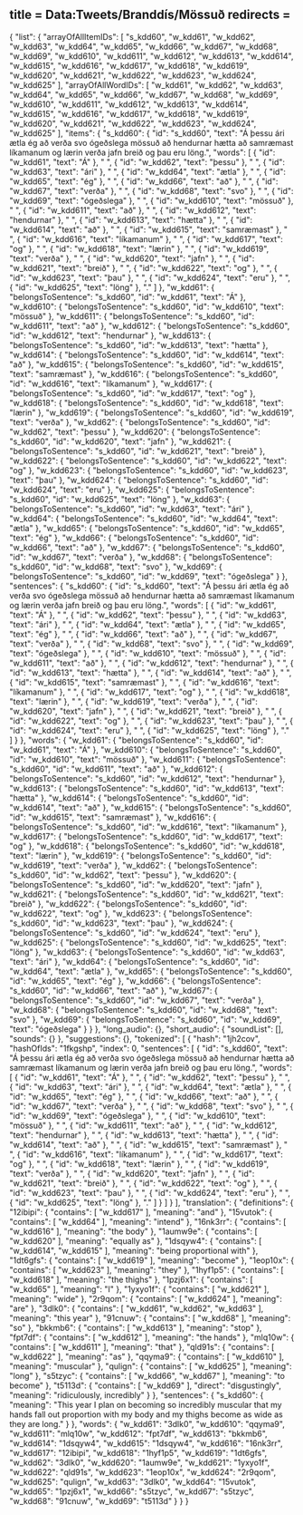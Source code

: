 title = Data:Tweets/Branddís/Mössuð
redirects =
---

{
    "list": {
        "arrayOfAllItemIDs": [
            "s_kdd60",
            "w_kdd61",
            "w_kdd62",
            "w_kdd63",
            "w_kdd64",
            "w_kdd65",
            "w_kdd66",
            "w_kdd67",
            "w_kdd68",
            "w_kdd69",
            "w_kdd610",
            "w_kdd611",
            "w_kdd612",
            "w_kdd613",
            "w_kdd614",
            "w_kdd615",
            "w_kdd616",
            "w_kdd617",
            "w_kdd618",
            "w_kdd619",
            "w_kdd620",
            "w_kdd621",
            "w_kdd622",
            "w_kdd623",
            "w_kdd624",
            "w_kdd625"
        ],
        "arrayOfAllWordIDs": [
            "w_kdd61",
            "w_kdd62",
            "w_kdd63",
            "w_kdd64",
            "w_kdd65",
            "w_kdd66",
            "w_kdd67",
            "w_kdd68",
            "w_kdd69",
            "w_kdd610",
            "w_kdd611",
            "w_kdd612",
            "w_kdd613",
            "w_kdd614",
            "w_kdd615",
            "w_kdd616",
            "w_kdd617",
            "w_kdd618",
            "w_kdd619",
            "w_kdd620",
            "w_kdd621",
            "w_kdd622",
            "w_kdd623",
            "w_kdd624",
            "w_kdd625"
        ],
        "items": {
            "s_kdd60": {
                "id": "s_kdd60",
                "text": "Á þessu ári ætla ég að verða svo ógeðslega mössuð að hendurnar hætta að samræmast líkamanum og lærin verða jafn breið og þau eru löng.",
                "words": [
                    {
                        "id": "w_kdd61",
                        "text": "Á"
                    },
                    " ",
                    {
                        "id": "w_kdd62",
                        "text": "þessu"
                    },
                    " ",
                    {
                        "id": "w_kdd63",
                        "text": "ári"
                    },
                    " ",
                    {
                        "id": "w_kdd64",
                        "text": "ætla"
                    },
                    " ",
                    {
                        "id": "w_kdd65",
                        "text": "ég"
                    },
                    " ",
                    {
                        "id": "w_kdd66",
                        "text": "að"
                    },
                    " ",
                    {
                        "id": "w_kdd67",
                        "text": "verða"
                    },
                    " ",
                    {
                        "id": "w_kdd68",
                        "text": "svo"
                    },
                    " ",
                    {
                        "id": "w_kdd69",
                        "text": "ógeðslega"
                    },
                    " ",
                    {
                        "id": "w_kdd610",
                        "text": "mössuð"
                    },
                    " ",
                    {
                        "id": "w_kdd611",
                        "text": "að"
                    },
                    " ",
                    {
                        "id": "w_kdd612",
                        "text": "hendurnar"
                    },
                    " ",
                    {
                        "id": "w_kdd613",
                        "text": "hætta"
                    },
                    " ",
                    {
                        "id": "w_kdd614",
                        "text": "að"
                    },
                    " ",
                    {
                        "id": "w_kdd615",
                        "text": "samræmast"
                    },
                    " ",
                    {
                        "id": "w_kdd616",
                        "text": "líkamanum"
                    },
                    " ",
                    {
                        "id": "w_kdd617",
                        "text": "og"
                    },
                    " ",
                    {
                        "id": "w_kdd618",
                        "text": "lærin"
                    },
                    " ",
                    {
                        "id": "w_kdd619",
                        "text": "verða"
                    },
                    " ",
                    {
                        "id": "w_kdd620",
                        "text": "jafn"
                    },
                    " ",
                    {
                        "id": "w_kdd621",
                        "text": "breið"
                    },
                    " ",
                    {
                        "id": "w_kdd622",
                        "text": "og"
                    },
                    " ",
                    {
                        "id": "w_kdd623",
                        "text": "þau"
                    },
                    " ",
                    {
                        "id": "w_kdd624",
                        "text": "eru"
                    },
                    " ",
                    {
                        "id": "w_kdd625",
                        "text": "löng"
                    },
                    "."
                ]
            },
            "w_kdd61": {
                "belongsToSentence": "s_kdd60",
                "id": "w_kdd61",
                "text": "Á"
            },
            "w_kdd610": {
                "belongsToSentence": "s_kdd60",
                "id": "w_kdd610",
                "text": "mössuð"
            },
            "w_kdd611": {
                "belongsToSentence": "s_kdd60",
                "id": "w_kdd611",
                "text": "að"
            },
            "w_kdd612": {
                "belongsToSentence": "s_kdd60",
                "id": "w_kdd612",
                "text": "hendurnar"
            },
            "w_kdd613": {
                "belongsToSentence": "s_kdd60",
                "id": "w_kdd613",
                "text": "hætta"
            },
            "w_kdd614": {
                "belongsToSentence": "s_kdd60",
                "id": "w_kdd614",
                "text": "að"
            },
            "w_kdd615": {
                "belongsToSentence": "s_kdd60",
                "id": "w_kdd615",
                "text": "samræmast"
            },
            "w_kdd616": {
                "belongsToSentence": "s_kdd60",
                "id": "w_kdd616",
                "text": "líkamanum"
            },
            "w_kdd617": {
                "belongsToSentence": "s_kdd60",
                "id": "w_kdd617",
                "text": "og"
            },
            "w_kdd618": {
                "belongsToSentence": "s_kdd60",
                "id": "w_kdd618",
                "text": "lærin"
            },
            "w_kdd619": {
                "belongsToSentence": "s_kdd60",
                "id": "w_kdd619",
                "text": "verða"
            },
            "w_kdd62": {
                "belongsToSentence": "s_kdd60",
                "id": "w_kdd62",
                "text": "þessu"
            },
            "w_kdd620": {
                "belongsToSentence": "s_kdd60",
                "id": "w_kdd620",
                "text": "jafn"
            },
            "w_kdd621": {
                "belongsToSentence": "s_kdd60",
                "id": "w_kdd621",
                "text": "breið"
            },
            "w_kdd622": {
                "belongsToSentence": "s_kdd60",
                "id": "w_kdd622",
                "text": "og"
            },
            "w_kdd623": {
                "belongsToSentence": "s_kdd60",
                "id": "w_kdd623",
                "text": "þau"
            },
            "w_kdd624": {
                "belongsToSentence": "s_kdd60",
                "id": "w_kdd624",
                "text": "eru"
            },
            "w_kdd625": {
                "belongsToSentence": "s_kdd60",
                "id": "w_kdd625",
                "text": "löng"
            },
            "w_kdd63": {
                "belongsToSentence": "s_kdd60",
                "id": "w_kdd63",
                "text": "ári"
            },
            "w_kdd64": {
                "belongsToSentence": "s_kdd60",
                "id": "w_kdd64",
                "text": "ætla"
            },
            "w_kdd65": {
                "belongsToSentence": "s_kdd60",
                "id": "w_kdd65",
                "text": "ég"
            },
            "w_kdd66": {
                "belongsToSentence": "s_kdd60",
                "id": "w_kdd66",
                "text": "að"
            },
            "w_kdd67": {
                "belongsToSentence": "s_kdd60",
                "id": "w_kdd67",
                "text": "verða"
            },
            "w_kdd68": {
                "belongsToSentence": "s_kdd60",
                "id": "w_kdd68",
                "text": "svo"
            },
            "w_kdd69": {
                "belongsToSentence": "s_kdd60",
                "id": "w_kdd69",
                "text": "ógeðslega"
            }
        },
        "sentences": {
            "s_kdd60": {
                "id": "s_kdd60",
                "text": "Á þessu ári ætla ég að verða svo ógeðslega mössuð að hendurnar hætta að samræmast líkamanum og lærin verða jafn breið og þau eru löng.",
                "words": [
                    {
                        "id": "w_kdd61",
                        "text": "Á"
                    },
                    " ",
                    {
                        "id": "w_kdd62",
                        "text": "þessu"
                    },
                    " ",
                    {
                        "id": "w_kdd63",
                        "text": "ári"
                    },
                    " ",
                    {
                        "id": "w_kdd64",
                        "text": "ætla"
                    },
                    " ",
                    {
                        "id": "w_kdd65",
                        "text": "ég"
                    },
                    " ",
                    {
                        "id": "w_kdd66",
                        "text": "að"
                    },
                    " ",
                    {
                        "id": "w_kdd67",
                        "text": "verða"
                    },
                    " ",
                    {
                        "id": "w_kdd68",
                        "text": "svo"
                    },
                    " ",
                    {
                        "id": "w_kdd69",
                        "text": "ógeðslega"
                    },
                    " ",
                    {
                        "id": "w_kdd610",
                        "text": "mössuð"
                    },
                    " ",
                    {
                        "id": "w_kdd611",
                        "text": "að"
                    },
                    " ",
                    {
                        "id": "w_kdd612",
                        "text": "hendurnar"
                    },
                    " ",
                    {
                        "id": "w_kdd613",
                        "text": "hætta"
                    },
                    " ",
                    {
                        "id": "w_kdd614",
                        "text": "að"
                    },
                    " ",
                    {
                        "id": "w_kdd615",
                        "text": "samræmast"
                    },
                    " ",
                    {
                        "id": "w_kdd616",
                        "text": "líkamanum"
                    },
                    " ",
                    {
                        "id": "w_kdd617",
                        "text": "og"
                    },
                    " ",
                    {
                        "id": "w_kdd618",
                        "text": "lærin"
                    },
                    " ",
                    {
                        "id": "w_kdd619",
                        "text": "verða"
                    },
                    " ",
                    {
                        "id": "w_kdd620",
                        "text": "jafn"
                    },
                    " ",
                    {
                        "id": "w_kdd621",
                        "text": "breið"
                    },
                    " ",
                    {
                        "id": "w_kdd622",
                        "text": "og"
                    },
                    " ",
                    {
                        "id": "w_kdd623",
                        "text": "þau"
                    },
                    " ",
                    {
                        "id": "w_kdd624",
                        "text": "eru"
                    },
                    " ",
                    {
                        "id": "w_kdd625",
                        "text": "löng"
                    },
                    "."
                ]
            }
        },
        "words": {
            "w_kdd61": {
                "belongsToSentence": "s_kdd60",
                "id": "w_kdd61",
                "text": "Á"
            },
            "w_kdd610": {
                "belongsToSentence": "s_kdd60",
                "id": "w_kdd610",
                "text": "mössuð"
            },
            "w_kdd611": {
                "belongsToSentence": "s_kdd60",
                "id": "w_kdd611",
                "text": "að"
            },
            "w_kdd612": {
                "belongsToSentence": "s_kdd60",
                "id": "w_kdd612",
                "text": "hendurnar"
            },
            "w_kdd613": {
                "belongsToSentence": "s_kdd60",
                "id": "w_kdd613",
                "text": "hætta"
            },
            "w_kdd614": {
                "belongsToSentence": "s_kdd60",
                "id": "w_kdd614",
                "text": "að"
            },
            "w_kdd615": {
                "belongsToSentence": "s_kdd60",
                "id": "w_kdd615",
                "text": "samræmast"
            },
            "w_kdd616": {
                "belongsToSentence": "s_kdd60",
                "id": "w_kdd616",
                "text": "líkamanum"
            },
            "w_kdd617": {
                "belongsToSentence": "s_kdd60",
                "id": "w_kdd617",
                "text": "og"
            },
            "w_kdd618": {
                "belongsToSentence": "s_kdd60",
                "id": "w_kdd618",
                "text": "lærin"
            },
            "w_kdd619": {
                "belongsToSentence": "s_kdd60",
                "id": "w_kdd619",
                "text": "verða"
            },
            "w_kdd62": {
                "belongsToSentence": "s_kdd60",
                "id": "w_kdd62",
                "text": "þessu"
            },
            "w_kdd620": {
                "belongsToSentence": "s_kdd60",
                "id": "w_kdd620",
                "text": "jafn"
            },
            "w_kdd621": {
                "belongsToSentence": "s_kdd60",
                "id": "w_kdd621",
                "text": "breið"
            },
            "w_kdd622": {
                "belongsToSentence": "s_kdd60",
                "id": "w_kdd622",
                "text": "og"
            },
            "w_kdd623": {
                "belongsToSentence": "s_kdd60",
                "id": "w_kdd623",
                "text": "þau"
            },
            "w_kdd624": {
                "belongsToSentence": "s_kdd60",
                "id": "w_kdd624",
                "text": "eru"
            },
            "w_kdd625": {
                "belongsToSentence": "s_kdd60",
                "id": "w_kdd625",
                "text": "löng"
            },
            "w_kdd63": {
                "belongsToSentence": "s_kdd60",
                "id": "w_kdd63",
                "text": "ári"
            },
            "w_kdd64": {
                "belongsToSentence": "s_kdd60",
                "id": "w_kdd64",
                "text": "ætla"
            },
            "w_kdd65": {
                "belongsToSentence": "s_kdd60",
                "id": "w_kdd65",
                "text": "ég"
            },
            "w_kdd66": {
                "belongsToSentence": "s_kdd60",
                "id": "w_kdd66",
                "text": "að"
            },
            "w_kdd67": {
                "belongsToSentence": "s_kdd60",
                "id": "w_kdd67",
                "text": "verða"
            },
            "w_kdd68": {
                "belongsToSentence": "s_kdd60",
                "id": "w_kdd68",
                "text": "svo"
            },
            "w_kdd69": {
                "belongsToSentence": "s_kdd60",
                "id": "w_kdd69",
                "text": "ógeðslega"
            }
        }
    },
    "long_audio": {},
    "short_audio": {
        "soundList": [],
        "sounds": {}
    },
    "suggestions": {},
    "tokenized": [
        {
            "hash": "1jh2cov",
            "hashOfIds": "1fkgshp",
            "index": 0,
            "sentences": [
                {
                    "id": "s_kdd60",
                    "text": "Á þessu ári ætla ég að verða svo ógeðslega mössuð að hendurnar hætta að samræmast líkamanum og lærin verða jafn breið og þau eru löng.",
                    "words": [
                        {
                            "id": "w_kdd61",
                            "text": "Á"
                        },
                        " ",
                        {
                            "id": "w_kdd62",
                            "text": "þessu"
                        },
                        " ",
                        {
                            "id": "w_kdd63",
                            "text": "ári"
                        },
                        " ",
                        {
                            "id": "w_kdd64",
                            "text": "ætla"
                        },
                        " ",
                        {
                            "id": "w_kdd65",
                            "text": "ég"
                        },
                        " ",
                        {
                            "id": "w_kdd66",
                            "text": "að"
                        },
                        " ",
                        {
                            "id": "w_kdd67",
                            "text": "verða"
                        },
                        " ",
                        {
                            "id": "w_kdd68",
                            "text": "svo"
                        },
                        " ",
                        {
                            "id": "w_kdd69",
                            "text": "ógeðslega"
                        },
                        " ",
                        {
                            "id": "w_kdd610",
                            "text": "mössuð"
                        },
                        " ",
                        {
                            "id": "w_kdd611",
                            "text": "að"
                        },
                        " ",
                        {
                            "id": "w_kdd612",
                            "text": "hendurnar"
                        },
                        " ",
                        {
                            "id": "w_kdd613",
                            "text": "hætta"
                        },
                        " ",
                        {
                            "id": "w_kdd614",
                            "text": "að"
                        },
                        " ",
                        {
                            "id": "w_kdd615",
                            "text": "samræmast"
                        },
                        " ",
                        {
                            "id": "w_kdd616",
                            "text": "líkamanum"
                        },
                        " ",
                        {
                            "id": "w_kdd617",
                            "text": "og"
                        },
                        " ",
                        {
                            "id": "w_kdd618",
                            "text": "lærin"
                        },
                        " ",
                        {
                            "id": "w_kdd619",
                            "text": "verða"
                        },
                        " ",
                        {
                            "id": "w_kdd620",
                            "text": "jafn"
                        },
                        " ",
                        {
                            "id": "w_kdd621",
                            "text": "breið"
                        },
                        " ",
                        {
                            "id": "w_kdd622",
                            "text": "og"
                        },
                        " ",
                        {
                            "id": "w_kdd623",
                            "text": "þau"
                        },
                        " ",
                        {
                            "id": "w_kdd624",
                            "text": "eru"
                        },
                        " ",
                        {
                            "id": "w_kdd625",
                            "text": "löng"
                        },
                        "."
                    ]
                }
            ]
        }
    ],
    "translation": {
        "definitions": {
            "12ibipi": {
                "contains": [
                    "w_kdd617"
                ],
                "meaning": "and"
            },
            "15vutok": {
                "contains": [
                    "w_kdd64"
                ],
                "meaning": "intend"
            },
            "16nk3rr": {
                "contains": [
                    "w_kdd616"
                ],
                "meaning": "the body"
            },
            "1aumw9e": {
                "contains": [
                    "w_kdd620"
                ],
                "meaning": "equally as"
            },
            "1dsqyw4": {
                "contains": [
                    "w_kdd614",
                    "w_kdd615"
                ],
                "meaning": "being proportional with"
            },
            "1dt6gfs": {
                "contains": [
                    "w_kdd619"
                ],
                "meaning": "become"
            },
            "1eop10x": {
                "contains": [
                    "w_kdd623"
                ],
                "meaning": "they"
            },
            "1hyf1p5": {
                "contains": [
                    "w_kdd618"
                ],
                "meaning": "the thighs"
            },
            "1pzj6x1": {
                "contains": [
                    "w_kdd65"
                ],
                "meaning": "I"
            },
            "1yxyo1f": {
                "contains": [
                    "w_kdd621"
                ],
                "meaning": "wide"
            },
            "2r9qom": {
                "contains": [
                    "w_kdd624"
                ],
                "meaning": "are"
            },
            "3dlk0": {
                "contains": [
                    "w_kdd61",
                    "w_kdd62",
                    "w_kdd63"
                ],
                "meaning": "this year"
            },
            "91cnuw": {
                "contains": [
                    "w_kdd68"
                ],
                "meaning": "so"
            },
            "bkkmb6": {
                "contains": [
                    "w_kdd613"
                ],
                "meaning": "stop"
            },
            "fpt7df": {
                "contains": [
                    "w_kdd612"
                ],
                "meaning": "the hands"
            },
            "mlq10w": {
                "contains": [
                    "w_kdd611"
                ],
                "meaning": "that"
            },
            "qld91s": {
                "contains": [
                    "w_kdd622"
                ],
                "meaning": "as"
            },
            "qqyma9": {
                "contains": [
                    "w_kdd610"
                ],
                "meaning": "muscular"
            },
            "qulign": {
                "contains": [
                    "w_kdd625"
                ],
                "meaning": "long"
            },
            "s5tzyc": {
                "contains": [
                    "w_kdd66",
                    "w_kdd67"
                ],
                "meaning": "to become"
            },
            "t5113d": {
                "contains": [
                    "w_kdd69"
                ],
                "direct": "disgustingly",
                "meaning": "ridiculously, incredibly"
            }
        },
        "sentences": {
            "s_kdd60": {
                "meaning": "This year I plan on becoming so incredibly muscular that my hands fall out proportion with my body and my thighs become as wide as they are long."
            }
        },
        "words": {
            "w_kdd61": "3dlk0",
            "w_kdd610": "qqyma9",
            "w_kdd611": "mlq10w",
            "w_kdd612": "fpt7df",
            "w_kdd613": "bkkmb6",
            "w_kdd614": "1dsqyw4",
            "w_kdd615": "1dsqyw4",
            "w_kdd616": "16nk3rr",
            "w_kdd617": "12ibipi",
            "w_kdd618": "1hyf1p5",
            "w_kdd619": "1dt6gfs",
            "w_kdd62": "3dlk0",
            "w_kdd620": "1aumw9e",
            "w_kdd621": "1yxyo1f",
            "w_kdd622": "qld91s",
            "w_kdd623": "1eop10x",
            "w_kdd624": "2r9qom",
            "w_kdd625": "qulign",
            "w_kdd63": "3dlk0",
            "w_kdd64": "15vutok",
            "w_kdd65": "1pzj6x1",
            "w_kdd66": "s5tzyc",
            "w_kdd67": "s5tzyc",
            "w_kdd68": "91cnuw",
            "w_kdd69": "t5113d"
        }
    }
}